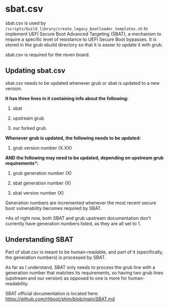 # sbat.csv

sbat.csv is used by `/scripts/build_library/create_legacy_bootloader_templates.sh` to implement UEFI Secure Boot Advanced Targeting (SBAT), a mechanism to require a specific level of resistance to UEFI Secure Boot bypasses. It is stored in the grub ebuild directory so that it is easier to update it with grub.

sbat.csv is required for the reven board.

## Updating sbat.csv
sbat.csv needs to be updated whenever grub or sbat is updated to a new version.

**It has three lines in it containing info about the following:**

1) sbat

2) upstream grub

3) our forked grub


**Whenever grub is updated, the following needs to be updated:**

1) grub version number (X.XX)

**AND the following may need to be updated, depending on upstream grub requirements\*:**

1) grub generation number (X)

2) sbat generation number (X)

3) sbat version number (X)

Generation numbers are incremented whenever the most recent secure boot vulnerability becomes required by SBAT.

\*As of right now, both SBAT and grub upstream documentation don't currently have generation numbers listed, as they are all set to 1.

## Understanding SBAT
Part of sbat.csv is meant to be human-readable, and part of it (specifically, the generation numbers) is processed by SBAT.

As far as I understand, SBAT only needs to process the grub line with a generation number that matches its requirements, so having two grub lines (upstream and our version) as opposed to one is more for human-readability.

SBAT official documentation is located here: https://github.com/rhboot/shim/blob/main/SBAT.md
